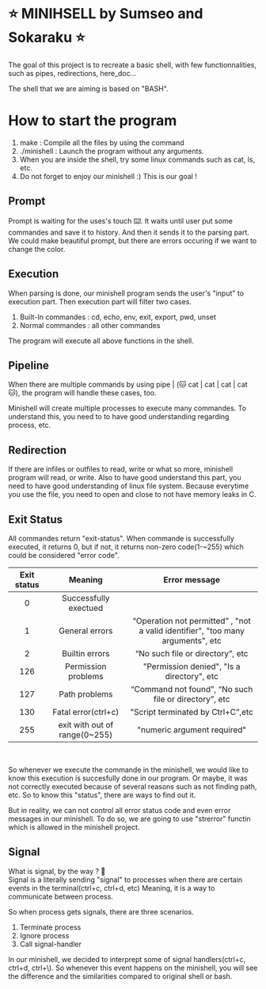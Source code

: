 # ⭐ MINIHSELL by Sumseo and Sokaraku ⭐
The goal of this project is to recreate a basic shell, with few functionnalities, such as pipes, redirections, here_doc...

The shell that we are aiming is based on "BASH". 

# How to start the program
1. make : Compile all the files by using the command
2. ./minishell : Launch the program without any arguments. 
3. When you are inside the shell, try some linux commands such as cat, ls, etc.
4. Do not forget to enjoy our minishell :) This is our goal ! 

## Prompt
Prompt is waiting for the uses's touch ⌨️. It waits until user put some commandes and save it to history. And then it sends it to the parsing part. We could make beautiful prompt, but there are errors occuring if we want to change the color.

## Execution
When parsing is done, our minishell program sends the user's "input" to execution part. Then execution part will filter two cases.
1. Built-In commandes : cd, echo, env, exit, export, pwd, unset
2. Normal commandes : all other commandes

The program will execute all above functions in the shell.

## Pipeline
When there are multiple commands by using pipe | (🐱 cat | cat | cat | cat 🐱), the program will handle these cases, too.

Minishell will create multiple processes to execute many commandes. To understand this, you need to to have good understanding regarding process, etc.

## Redirection
If there are infiles or outfiles to read, write or what so more, minishell program will read, or write. Also to have good understand this part, you need to have good understanding of linux file system. Because everytime you use the file, you need to open and close to not have memory leaks in C.

## Exit Status
All commandes return "exit-status". When commande is successfully executed, it returns 0, but if not, it returns non-zero code(1-~255) which could be considered "error code".

| Exit status | Meaning    | Error message    |
| :---:       | :---:      | :---:            |
| 0     | Successfully exectued|              |
| 1     | General errors       | “Operation not permitted” , "not a valid identifier", "too many arguments", etc      |
| 2     | Builtin errors       | “No such file or directory”, etc        |
| 126   | Permission problems  | "Permission denied", "Is a directory", etc          |
| 127   | Path problems        | “Command not found”, “No such file or directory”, etc         |
| 130   | Fatal error(ctrl+c)  | "Script terminated by Ctrl+C”,etc       |
| 255   | exit with out of range(0~255)  | "numeric argument required"|
</br>

So whenever we execute the commande in the minishell, we would like to know this execution is succesfully done in our program. Or maybe, it was not correctly executed because of several reasons such as not finding path, etc. So to know this "status", there are ways to find out it. 

But in reality, we can not control all error status code and even error messages in our minishell. To do so, we are going to use "strerror" functin which is allowed in the minishell project.

## Signal
What is signal, by the way ? 🤔
<br/> Signal is a literally sending "signal" to processes when there are certain events in the terminal(ctrl+c, ctrl+d, etc) Meaning, it is a way to communicate between process.

So when process gets signals, there are three scenarios.
1. Terminate process
2. Ignore process
3. Call signal-handler

In our minishell, we decided to interprept some of signal handlers(ctrl+c, ctrl+d, ctrl+\\). So whenever this event happens on the minishell, you will see the difference and the similarities compared to original shell or bash. 


